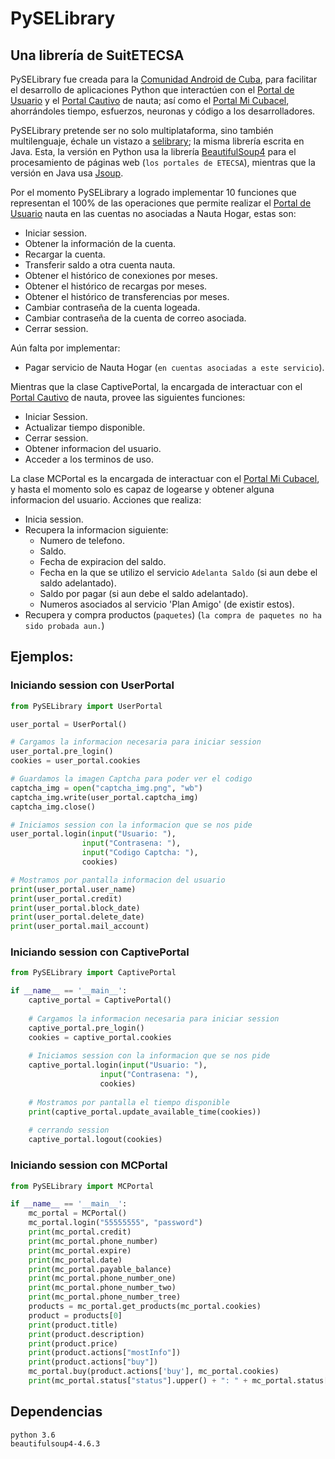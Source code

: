 PySELibrary
===========
## Una librería de SuitETECSA

PySELibrary fue creada para la [Comunidad Android de Cuba](https://jorgen.cubava.cu/), para facilitar el desarrollo de
aplicaciones Python que interactúen con el [Portal de Usuario](https://www.portal.nauta.cu/)
y el [Portal Cautivo](https://secure.etecsa.net:8443/) de nauta; así como el
[Portal Mi Cubacel](https://mi.cubacel.net), ahorrándoles tiempo, esfuerzos, neuronas y código a los desarrolladores.
 
PySELibrary pretende ser no solo multiplataforma, sino también multilenguaje, échale un vistazo a
[selibrary](https://github.com/marilasoft/selibrary/); la misma librería escrita en Java.
Esta, la versión en Python usa la librería [BeautifulSoup4](http://www.crummy.com/software/BeautifulSoup/bs4/) para el
procesamiento de páginas web (`los portales de ETECSA`), mientras que la versión en Java usa
[Jsoup](https://jsoup.org/).

Por el momento PySELibrary a logrado implementar 10 funciones que representan el 100% de
las operaciones que permite realizar el [Portal de Usuario](https://www.portal.nauta.cu/) nauta en las cuentas no
asociadas a Nauta Hogar, estas son:
* Iniciar session.
* Obtener la información de la cuenta.
* Recargar la cuenta.
* Transferir saldo a otra cuenta nauta.
* Obtener el histórico de conexiones por meses.
* Obtener el histórico de recargas por meses.
* Obtener el histórico de transferencias por meses.
* Cambiar contraseña de la cuenta logeada.
* Cambiar contraseña de la cuenta de correo asociada.
* Cerrar session.

Aún falta por implementar:
* Pagar servicio de Nauta Hogar (`en cuentas asociadas a este servicio`).

Mientras que la clase CaptivePortal, la encargada de interactuar con el 
[Portal Cautivo](https://secure.etecsa.net:8443/) de nauta, provee las siguientes funciones:
* Iniciar Session.
* Actualizar tiempo disponible.
* Cerrar session.
* Obtener informacion del usuario.
* Acceder a los terminos de uso.

La clase MCPortal es la encargada de interactuar con el [Portal Mi Cubacel](https://mi.cubacel.net),
y hasta el momento solo es capaz de logearse y obtener alguna informacion del usuario.
Acciones que realiza:
* Inicia session.
* Recupera la informacion siguiente:
    * Numero de telefono.
    * Saldo.
    * Fecha de expiracion del saldo.
    * Fecha en la que se utilizo el servicio `Adelanta Saldo` (si aun debe el saldo adelantado).
    * Saldo por pagar (si aun debe el saldo adelantado).
    * Numeros asociados al servicio 'Plan Amigo' (de existir estos).
* Recupera y compra productos (`paquetes`) (`la compra de paquetes no ha sido probada aun.`)

## Ejemplos:

### Iniciando session con UserPortal

```python
from PySELibrary import UserPortal

user_portal = UserPortal()

# Cargamos la informacion necesaria para iniciar session
user_portal.pre_login()
cookies = user_portal.cookies

# Guardamos la imagen Captcha para poder ver el codigo
captcha_img = open("captcha_img.png", "wb")
captcha_img.write(user_portal.captcha_img)
captcha_img.close()

# Iniciamos session con la informacion que se nos pide
user_portal.login(input("Usuario: "),
                input("Contrasena: "),
                input("Codigo Captcha: "),
                cookies)

# Mostramos por pantalla informacion del usuario
print(user_portal.user_name)
print(user_portal.credit)
print(user_portal.block_date)
print(user_portal.delete_date)
print(user_portal.mail_account)

```

### Iniciando session con CaptivePortal

```python
from PySELibrary import CaptivePortal

if __name__ == '__main__':
    captive_portal = CaptivePortal()
    
    # Cargamos la informacion necesaria para iniciar session
    captive_portal.pre_login()
    cookies = captive_portal.cookies
    
    # Iniciamos session con la informacion que se nos pide
    captive_portal.login(input("Usuario: "),
                    input("Contrasena: "),
                    cookies)
    
    # Mostramos por pantalla el tiempo disponible
    print(captive_portal.update_available_time(cookies))
    
    # cerrando session
    captive_portal.logout(cookies)

```

### Iniciando session con MCPortal

```python
from PySELibrary import MCPortal

if __name__ == '__main__':
    mc_portal = MCPortal()
    mc_portal.login("55555555", "password")
    print(mc_portal.credit)
    print(mc_portal.phone_number)
    print(mc_portal.expire)
    print(mc_portal.date)
    print(mc_portal.payable_balance)
    print(mc_portal.phone_number_one)
    print(mc_portal.phone_number_two)
    print(mc_portal.phone_number_tree)
    products = mc_portal.get_products(mc_portal.cookies)
    product = products[0]
    print(product.title)
    print(product.description)
    print(product.price)
    print(product.actions["mostInfo"])
    print(product.actions["buy"])
    mc_portal.buy(product.actions['buy'], mc_portal.cookies)
    print(mc_portal.status["status"].upper() + ": " + mc_portal.status["msg"])

```

## Dependencias
    python 3.6
    beautifulsoup4-4.6.3
